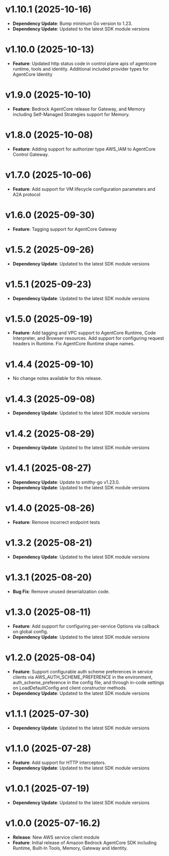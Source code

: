 # v1.10.1 (2025-10-16)

* **Dependency Update**: Bump minimum Go version to 1.23.
* **Dependency Update**: Updated to the latest SDK module versions

# v1.10.0 (2025-10-13)

* **Feature**: Updated http status code in control plane apis of agentcore runtime, tools and identity. Additional included provider types for AgentCore Identity

# v1.9.0 (2025-10-10)

* **Feature**: Bedrock AgentCore release for Gateway, and Memory including Self-Managed Strategies support for Memory.

# v1.8.0 (2025-10-08)

* **Feature**: Adding support for authorizer type AWS_IAM to AgentCore Control Gateway.

# v1.7.0 (2025-10-06)

* **Feature**: Add support for VM lifecycle configuration parameters and A2A protocol

# v1.6.0 (2025-09-30)

* **Feature**: Tagging support for AgentCore Gateway

# v1.5.2 (2025-09-26)

* **Dependency Update**: Updated to the latest SDK module versions

# v1.5.1 (2025-09-23)

* **Dependency Update**: Updated to the latest SDK module versions

# v1.5.0 (2025-09-19)

* **Feature**: Add tagging and VPC support to AgentCore Runtime, Code Interpreter, and Browser resources. Add support for configuring request headers in Runtime. Fix AgentCore Runtime shape names.

# v1.4.4 (2025-09-10)

* No change notes available for this release.

# v1.4.3 (2025-09-08)

* **Dependency Update**: Updated to the latest SDK module versions

# v1.4.2 (2025-08-29)

* **Dependency Update**: Updated to the latest SDK module versions

# v1.4.1 (2025-08-27)

* **Dependency Update**: Update to smithy-go v1.23.0.
* **Dependency Update**: Updated to the latest SDK module versions

# v1.4.0 (2025-08-26)

* **Feature**: Remove incorrect endpoint tests

# v1.3.2 (2025-08-21)

* **Dependency Update**: Updated to the latest SDK module versions

# v1.3.1 (2025-08-20)

* **Bug Fix**: Remove unused deserialization code.

# v1.3.0 (2025-08-11)

* **Feature**: Add support for configuring per-service Options via callback on global config.
* **Dependency Update**: Updated to the latest SDK module versions

# v1.2.0 (2025-08-04)

* **Feature**: Support configurable auth scheme preferences in service clients via AWS_AUTH_SCHEME_PREFERENCE in the environment, auth_scheme_preference in the config file, and through in-code settings on LoadDefaultConfig and client constructor methods.
* **Dependency Update**: Updated to the latest SDK module versions

# v1.1.1 (2025-07-30)

* **Dependency Update**: Updated to the latest SDK module versions

# v1.1.0 (2025-07-28)

* **Feature**: Add support for HTTP interceptors.
* **Dependency Update**: Updated to the latest SDK module versions

# v1.0.1 (2025-07-19)

* **Dependency Update**: Updated to the latest SDK module versions

# v1.0.0 (2025-07-16.2)

* **Release**: New AWS service client module
* **Feature**: Initial release of Amazon Bedrock AgentCore SDK including Runtime, Built-In Tools, Memory, Gateway and Identity.

